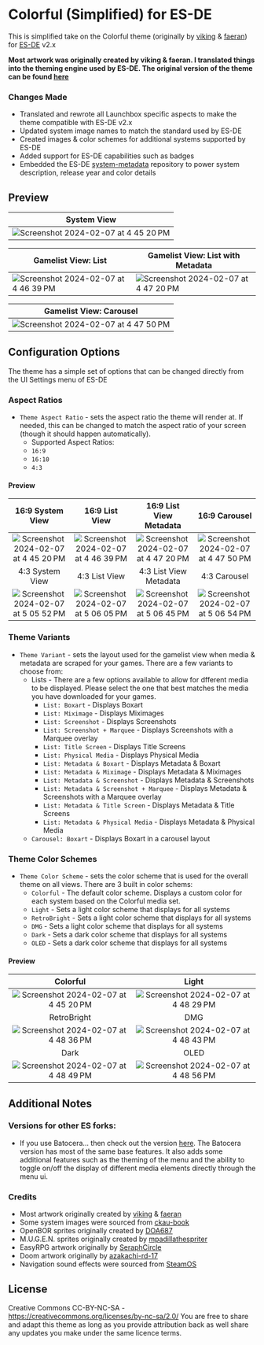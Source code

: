 # Colorful (Simplified) for ES-DE

This is simplified take on the Colorful theme (originally by [viking](https://forums.launchbox-app.com/profile/70421-viking/) & [faeran](https://forums.launchbox-app.com/profile/76940-faeran/)) for [ES-DE](https://es-de.org/) v2.x

**Most artwork was originally created by viking & faeran.  I translated things into the theming engine used by ES-DE. The original version of the theme can be found [here](https://forums.launchbox-app.com/files/file/2081-colorful-bigbox-theme)**

### Changes Made

- Translated and rewrote all Launchbox specific aspects to make the theme compatible with ES-DE v2.x
- Updated system image names to match the standard used by ES-DE
- Created images & color schemes for additional systems supported by ES-DE
- Added support for ES-DE capabilities such as badges
- Embedded the ES-DE [system-metadata](https://gitlab.com/es-de/themes/system-metadata) repository to power system description, release year and color details

## **Preview**

| System View |
|----|
| ![Screenshot 2024-02-07 at 4 45 20 PM](https://github.com/anthonycaccese/colorful-simplified-es-de/assets/1454947/c9875a2a-ea0e-450d-bd2f-7581d64ec5ab) |

| Gamelist View: List | Gamelist View: List with Metadata |
|----|----|
| ![Screenshot 2024-02-07 at 4 46 39 PM](https://github.com/anthonycaccese/colorful-simplified-es-de/assets/1454947/fabe2a9f-7b3c-4d57-a675-78c5faf783f0) | ![Screenshot 2024-02-07 at 4 47 20 PM](https://github.com/anthonycaccese/colorful-simplified-es-de/assets/1454947/b28103aa-181c-4b00-94f5-0b80f1ac2ecc) |

| Gamelist View: Carousel |
|----|
| ![Screenshot 2024-02-07 at 4 47 50 PM](https://github.com/anthonycaccese/colorful-simplified-es-de/assets/1454947/5bc7639a-9bfa-483d-b549-6f185519c1ef) |

## **Configuration Options**

The theme has a simple set of options that can be changed directly from the UI Settings menu of ES-DE 

### **Aspect Ratios**

- `Theme Aspect Ratio` - sets the aspect ratio the theme will render at. If needed, this can be changed to match the aspect ratio of your screen (though it should happen automatically).
   - Supported Aspect Ratios:
   - `16:9`
   - `16:10`
   - `4:3`

#### Preview


| 16:9 System View | 16:9 List View | 16:9 List View Metadata | 16:9 Carousel |
|:---:|:---:|:---:|:---:|
| ![Screenshot 2024-02-07 at 4 45 20 PM](https://github.com/anthonycaccese/colorful-simplified-es-de/assets/1454947/c9875a2a-ea0e-450d-bd2f-7581d64ec5ab) | ![Screenshot 2024-02-07 at 4 46 39 PM](https://github.com/anthonycaccese/colorful-simplified-es-de/assets/1454947/fabe2a9f-7b3c-4d57-a675-78c5faf783f0) | ![Screenshot 2024-02-07 at 4 47 20 PM](https://github.com/anthonycaccese/colorful-simplified-es-de/assets/1454947/b28103aa-181c-4b00-94f5-0b80f1ac2ecc) | ![Screenshot 2024-02-07 at 4 47 50 PM](https://github.com/anthonycaccese/colorful-simplified-es-de/assets/1454947/5bc7639a-9bfa-483d-b549-6f185519c1ef) |
| 4:3 System View | 4:3 List View | 4:3 List View Metadata | 4:3 Carousel |
| ![Screenshot 2024-02-07 at 5 05 52 PM](https://github.com/anthonycaccese/colorful-simplified-es-de/assets/1454947/950be07e-d2c2-41a3-a0e7-ed05cfeb523e) | ![Screenshot 2024-02-07 at 5 06 05 PM](https://github.com/anthonycaccese/colorful-simplified-es-de/assets/1454947/aff4cc2b-0089-4792-9e8e-fc07ee7313a9) | ![Screenshot 2024-02-07 at 5 06 45 PM](https://github.com/anthonycaccese/colorful-simplified-es-de/assets/1454947/16c8ae2a-c2da-4368-a0f7-b1bd37224fc2) | ![Screenshot 2024-02-07 at 5 06 54 PM](https://github.com/anthonycaccese/colorful-simplified-es-de/assets/1454947/f4385d75-ba81-48e8-bc94-cc7a312dd5ef) |

### **Theme Variants**

- `Theme Variant` - sets the layout used for the gamelist view when media & metadata are scraped for your games.  There are a few variants to choose from:
   - Lists - There are a few options available to allow for dfferent media to be displayed. Please select the one that best matches the media you have downloaded for your games.
      - `List: Boxart` - Displays Boxart
      - `List: Miximage` - Displays Miximages
      - `List: Screenshot` - Displays Screenshots
      - `List: Screenshot + Marquee` - Displays Screenshots with a Marquee overlay
      - `List: Title Screen` - Displays Title Screens
      - `List: Physical Media` - Displays Physical Media
      - `List: Metadata & Boxart` - Displays Metadata & Boxart
      - `List: Metadata & Miximage` - Displays Metadata & Miximages
      - `List: Metadata & Screenshot` - Displays Metadata & Screenshots
      - `List: Metadata & Screenshot + Marquee` - Displays Metadata & Screenshots with a Marquee overlay
      - `List: Metadata & Title Screen` - Displays Metadata & Title Screens
      - `List: Metadata & Physical Media` - Displays Metadata & Physical Media
   - `Carousel: Boxart` - Displays Boxart in a carousel layout

### **Theme Color Schemes**

- `Theme Color Scheme` - sets the color scheme that is used for the overall theme on all views.  There are 3 built in color schems:
   - `Colorful` - The default color scheme.  Displays a custom color for each system based on the Colorful media set.
   - `Light` - Sets a light color scheme that displays for all systems
   - `RetroBright` - Sets a light color scheme that displays for all systems
   - `DMG` - Sets a light color scheme that displays for all systems
   - `Dark` - Sets a dark color scheme that displays for all systems
   - `OLED` - Sets a dark color scheme that displays for all systems

#### Preview

| Colorful | Light |
|:---:|:---:|
| ![Screenshot 2024-02-07 at 4 45 20 PM](https://github.com/anthonycaccese/colorful-simplified-es-de/assets/1454947/91f2c968-dadb-4ae1-8197-250a54785f0b) | ![Screenshot 2024-02-07 at 4 48 29 PM](https://github.com/anthonycaccese/colorful-simplified-es-de/assets/1454947/ebca482e-73c2-475e-a830-3161d5315380) |
| RetroBright | DMG |
| ![Screenshot 2024-02-07 at 4 48 36 PM](https://github.com/anthonycaccese/colorful-simplified-es-de/assets/1454947/5e7f7cbd-0feb-497e-b27d-8ba0a72181d0) | ![Screenshot 2024-02-07 at 4 48 43 PM](https://github.com/anthonycaccese/colorful-simplified-es-de/assets/1454947/107ac980-b3a4-455f-b0d4-9d31c9a8e9cb) |
| Dark | OLED |
| ![Screenshot 2024-02-07 at 4 48 49 PM](https://github.com/anthonycaccese/colorful-simplified-es-de/assets/1454947/b35defdf-3b37-4aa3-b741-2e1a0813fe90) | ![Screenshot 2024-02-07 at 4 48 56 PM](https://github.com/anthonycaccese/colorful-simplified-es-de/assets/1454947/e4c5e9ca-248a-4898-a783-13f0f8a10d1f) |

## Additional Notes

### Versions for other ES forks:
* If you use Batocera... then check out the version [here](https://github.com/anthonycaccese/colorful-simplified-es).  The Batocera version has most of the same base features.  It also adds some additional features such as the theming of the menu and the ability to toggle on/off the display of different media elements directly through the menu ui.

### Credits

- Most artwork originally created by [viking](https://forums.launchbox-app.com/profile/70421-viking/) & [faeran](https://forums.launchbox-app.com/files/file/2081-colorful-bigbox-theme)
- Some system images were sourced from [ckau-book](https://github.com/CkauNui/ckau-book/tree/master)
- OpenBOR sprites originally created by [DOA687](https://www.deviantart.com/doa687)
- M.U.G.E.N. sprites originally created by [mpadillathespriter](https://www.deviantart.com/mpadillathespriter)
- EasyRPG artwork originally by [SeraphCircle](https://twitter.com/SeraphCircle)
- Doom artwork originally by [azakachi-rd-17](https://www.deviantart.com/azakachi-rd-17)
- Navigation sound effects were sourced from [SteamOS](https://store.steampowered.com/steamos) 

## **License**

Creative Commons CC-BY-NC-SA - https://creativecommons.org/licenses/by-nc-sa/2.0/
You are free to share and adapt this theme as long as you provide attribution back as well share any updates you make under the same licence terms.

